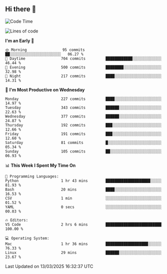 ## Hi there 👋

<!--
**Wangmerlyn/Wangmerlyn** is a ✨ _special_ ✨ repository because its `README.md` (this file) appears on your GitHub profile.

Here are some ideas to get you started:

- 🔭 I’m currently working on ...
- 🌱 I’m currently learning ...
- 👯 I’m looking to collaborate on ...
- 🤔 I’m looking for help with ...
- 💬 Ask me about ...
- 📫 How to reach me: ...
- 😄 Pronouns: ...
- ⚡ Fun fact: ...
-->
<!--START_SECTION:waka-->
![Code Time](http://img.shields.io/badge/Code%20Time-82%20hrs%2043%20mins-blue)

![Lines of code](https://img.shields.io/badge/From%20Hello%20World%20I%27ve%20Written-8.6%20million%20lines%20of%20code-blue)

**I'm an Early 🐤** 

```text
🌞 Morning                95 commits          ██░░░░░░░░░░░░░░░░░░░░░░░   06.27 % 
🌆 Daytime                704 commits         ████████████░░░░░░░░░░░░░   46.44 % 
🌃 Evening                500 commits         ████████░░░░░░░░░░░░░░░░░   32.98 % 
🌙 Night                  217 commits         ████░░░░░░░░░░░░░░░░░░░░░   14.31 % 
```
📅 **I'm Most Productive on Wednesday** 

```text
Monday                   227 commits         ████░░░░░░░░░░░░░░░░░░░░░   14.97 % 
Tuesday                  343 commits         ██████░░░░░░░░░░░░░░░░░░░   22.63 % 
Wednesday                377 commits         ██████░░░░░░░░░░░░░░░░░░░   24.87 % 
Thursday                 192 commits         ███░░░░░░░░░░░░░░░░░░░░░░   12.66 % 
Friday                   191 commits         ███░░░░░░░░░░░░░░░░░░░░░░   12.60 % 
Saturday                 81 commits          █░░░░░░░░░░░░░░░░░░░░░░░░   05.34 % 
Sunday                   105 commits         ██░░░░░░░░░░░░░░░░░░░░░░░   06.93 % 
```


📊 **This Week I Spent My Time On** 

```text
💬 Programming Languages: 
Python                   1 hr 43 mins        ████████████████████░░░░░   81.93 % 
Bash                     20 mins             ████░░░░░░░░░░░░░░░░░░░░░   16.53 % 
CSV                      1 min               ░░░░░░░░░░░░░░░░░░░░░░░░░   01.52 % 
YAML                     0 secs              ░░░░░░░░░░░░░░░░░░░░░░░░░   00.03 % 

🔥 Editors: 
VS Code                  2 hrs 6 mins        █████████████████████████   100.00 % 

💻 Operating System: 
Mac                      1 hr 36 mins        ███████████████████░░░░░░   76.33 % 
Linux                    29 mins             ██████░░░░░░░░░░░░░░░░░░░   23.67 % 
```


 Last Updated on 13/03/2025 16:32:37 UTC
<!--END_SECTION:waka-->

